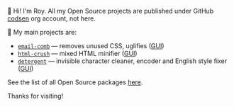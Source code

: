 👋 Hi! I'm Roy. All my Open Source projects are published under GitHub [codsen](https://github.com/codsen) org account, not here.

🔭 My main projects are:

- [`email-comb`](https://codsen.com/os/email-comb) — removes unused CSS, uglifies ([GUI](https://emailcomb.com))
- [`html-crush`](https://codsen.com/os/html-crush) — mixed HTML minifier ([GUI](https://htmlcrush.com))
- [`detergent`](https://codsen.com/os/detergent) — invisible character cleaner, encoder and English style fixer ([GUI](https://detergent.io))

See the list of all Open Source packages [here](https://codsen.com/os/).

Thanks for visiting!
